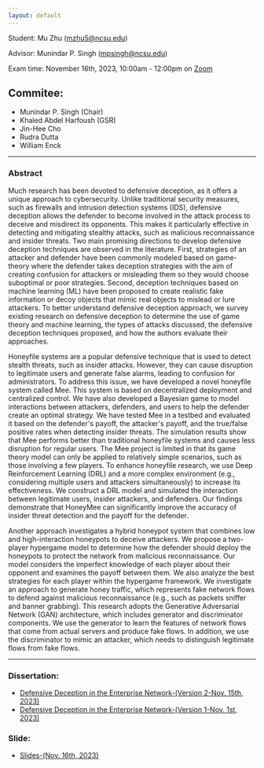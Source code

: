 ```yaml
---
layout: default
---
```


Student: Mu Zhu (mzhu5@ncsu.edu)

Advisor: Munindar P. Singh (mpsingh@ncsu.edu)

Exam time: November 16th, 2023, 10:00am - 12:00pm on [Zoom](https://ncsu.zoom.us/j/97387573498)

## Commitee:
- Munindar P. Singh (Chair)
- Khaled Abdel Harfoush (GSR)
- Jin-Hee Cho 
- Rudra Dutta
- William Enck


<hr />

### Abstract

Much research has been devoted to defensive deception, as it offers a unique approach to cybersecurity. Unlike traditional security measures, such as firewalls and intrusion detection systems (IDS), defensive deception allows the defender to become involved in the attack process to deceive and misdirect its opponents. This makes it particularly effective in detecting and mitigating stealthy attacks, such as malicious reconnaissance and insider threats. Two main promising directions to develop defensive deception techniques are observed in the literature. First, strategies of an attacker and defender have been commonly modeled based on game-theory where the defender takes deception strategies with the aim of creating confusion for attackers or misleading them so they would choose suboptimal or poor strategies. Second, deception techniques based on machine learning (ML) have been proposed to create realistic fake information or decoy objects that mimic real objects to mislead or lure attackers.
To better understand defensive deception approach, we survey existing research on defensive deception to determine the use of game theory and machine learning, the types of attacks discussed, the defensive deception techniques proposed, and how the authors evaluate their approaches.

Honeyfile systems are a popular defensive technique that is used to detect stealth threats, such as insider attacks. However, they can cause disruption to legitimate users and generate false alarms, leading to confusion for administrators. To address this issue, we have developed a novel honeyfile system called Mee. This system is based on decentralized deployment and centralized control. We have also developed a Bayesian game to model interactions between attackers, defenders, and users to help the defender create an optimal strategy. We have tested Mee in a testbed and evaluated it based on the defender's payoff, the attacker's payoff, and the true/false positive rates when detecting insider threats. The simulation results show that Mee performs better than traditional honeyfile systems and causes less disruption for regular users.
The Mee project is limited in that its game theory model can only be applied to relatively simple scenarios, such as those involving a few players. To enhance honeyfile research, we use Deep Reinforcement Learning (DRL) and a more complex environment (e.g., considering multiple users and attackers simultaneously) to increase its effectiveness. We construct a DRL model and simulated the interaction between legitimate users, insider attackers, and defenders. Our findings demonstrate that HoneyMee can significantly improve the accuracy of insider threat detection and the payoff for the defender.

Another approach investigates a hybrid honeypot system that combines low and high-interaction honeypots to deceive attackers. We propose a two-player hypergame model to determine how the defender should deploy the honeypots to protect the network from malicious reconnaissance. Our model considers the imperfect knowledge of each player about their opponent and examines the payoff between them. We also analyze the best strategies for each player within the hypergame framework.
We investigate an approach to generate honey traffic, which represents fake network flows to defend against malicious reconnaissance (e.g., such as packets sniffer and banner grabbing). This research adopts the Generative Adversarial Network (GAN) architecture, which includes generator and discriminator components. We use the generator to learn the features of network flows that come from actual servers and produce fake flows. In addition, we use the discriminator to mimic an attacker, which needs to distinguish legitimate flows from fake flows. 

<hr />

### Dissertation:
- [Defensive Deception in the Enterprise Network-(Version 2-Nov. 15th, 2023)](./dissertations/version2.pdf)
- [Defensive Deception in the Enterprise Network-(Version 1-Nov. 1st, 2023)](./dissertations/version1.pdf)

### Slide:
- [Slides-(Nov. 16th, 2023)](./dissertations/slides.pdf)
